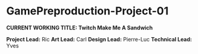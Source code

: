 # GamePreproduction-Project-01

**CURRENT WORKING TITLE: Twitch Make Me A Sandwich** 

**Project Lead:** Ric
**Art Lead:** Carl
**Design Lead:** Pierre-Luc
**Technical Lead:** Yves
